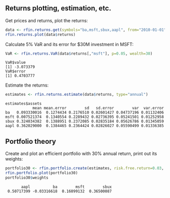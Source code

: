 ## Returns plotting, estimation, etc.

Get prices and returns, plot the returns:
```r
data <- rfin.returns.get(symbols="ba,msft,sbux,aapl", from="2010-01-01")
rfin.returns.plot(data$returns)
```

Calculate 5% VaR and its error for $30M investment in MSFT:
```r
VaR <- rfin.returns.VaR(data$returns[,"msft"], p=0.05, wealth=30)
```
```
VaR$value
[1] -3.073379
VaR$error
[1] 0.4703777
```

Estimate the returns:
```r
estimates <- rfin.returns.estimate(data$returns, type="annual")
```
```
estimates$assets
            mean mean.error        sd   sd.error        var  var.error
ba   0.093330016  0.1274434 0.2176510 0.02601427 0.04737196 0.01132406
msft 0.007521374  0.1340554 0.2289432 0.02736395 0.05241501 0.01252958
sbux 0.324034382  0.1388951 0.2372085 0.02835184 0.05626786 0.01345059
aapl 0.362029000  0.1384465 0.2364424 0.02826027 0.05590499 0.01336385
```

## Portfolio theory

Create and plot an efficient portfolio with 30% annual return, print out its weights:
```r
portfolio30 <- rfin.portfolio.create(estimates, risk.free.return=0.03, desired.return=0.3)
rfin.portfolio.plot(portfolio30)
portfolio30$weights
```
```
       aapl          ba        msft        sbux 
 0.50717399 -0.03316618  0.16099132  0.36500087 
```
